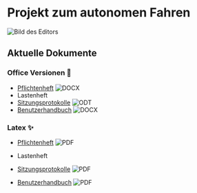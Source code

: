 # Projekt zum autonomen Fahren

![Bild des Editors](https://raw.githubusercontent.com/Waldemarv/swt1718/dokumente/dokumente/bilder/editor%2007-11-17.png)

## Aktuelle Dokumente

### Office Versionen :eggplant:
* [Pflichtenheft](https://raw.githubusercontent.com/Waldemarv/swt1718/dokumente/dokumente/office/Pflichtenheft.docx) ![DOCX](https://raw.githubusercontent.com/Waldemarv/swt1718/dokumente/dokumente/bilder/icons/docx.png)
* Lastenheft
* [Sitzungsprotokolle](https://raw.githubusercontent.com/Waldemarv/swt1718/dokumente/dokumente/office/Sitzungsprotokolle.odt) ![ODT](https://raw.githubusercontent.com/Waldemarv/swt1718/dokumente/dokumente/bilder/icons/odt.png)
* [Benutzerhandbuch](https://raw.githubusercontent.com/Waldemarv/swt1718/dokumente/dokumente/office/Benutzerhandbuch%20Autonomes%20Fahren.docx) ![DOCX](https://raw.githubusercontent.com/Waldemarv/swt1718/dokumente/dokumente/bilder/icons/docx.png)

### Latex :sparkles:
* [Pflichtenheft](https://raw.githubusercontent.com/Waldemarv/swt1718/latex/latex/Pflichtenheft/Pflichtenheft.pdf) ![PDF](https://raw.githubusercontent.com/Waldemarv/swt1718/dokumente/dokumente/bilder/icons/pdf.png)

* Lastenheft
* [Sitzungsprotokolle](https://raw.githubusercontent.com/Waldemarv/swt1718/latex/latex/Sitzungsprotokolle/Sitzungsprotokolle.pdf) ![PDF](https://raw.githubusercontent.com/Waldemarv/swt1718/dokumente/dokumente/bilder/icons/pdf.png)

* [Benutzerhandbuch](https://raw.githubusercontent.com/Waldemarv/swt1718/latex/latex/Benutzerhandbuch/Handbuch.pdf) ![PDF](https://raw.githubusercontent.com/Waldemarv/swt1718/dokumente/dokumente/bilder/icons/pdf.png)
